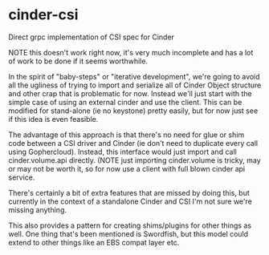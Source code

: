 # cinder-csi
Direct grpc implementation of CSI spec for Cinder

NOTE this doesn't work right now, it's very much incomplete and
has a lot of work to be done if it seems worthwhile.

In the spirit of "baby-steps" or "iterative development", we're
going to avoid all the ugliness of trying to import and serialize
all of Cinder Object structure and other crap that is problematic
for now.  Instead we'll just start with the simple case of using
an external cinder and use the client.  This can be modified for
stand-alone (ie no keystone) pretty easily, but for now just see
if this idea is even feasible.

The advantage of this approach is that there's no need for glue
or shim code between a CSI driver and Cinder (ie don't need to
duplicate every call using Gophercloud).  Instead, this interface
would just import and call cinder.volume.api directly.
(NOTE just importing cinder.volume is tricky, may or may not be
worth it, so for now use a client with full blown cinder api 
service.

There's certainly a bit of extra features that are missed by doing
this, but currently in the context of a standalone Cinder and CSI 
I'm not sure we're missing anything.

This also provides a pattern for creating shims/plugins for other
things as well.  One thing that's been mentioned is Swordfish, but
this model could extend to other things like an EBS compat layer
etc.  
